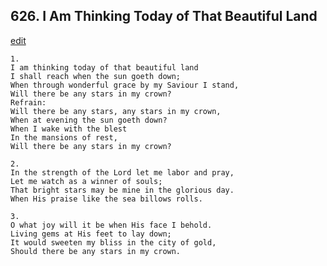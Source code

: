 
## 626.  I Am Thinking Today of That Beautiful Land
[edit](https://docs.google.com/document/d/12kKXxvoe06dH-F05K-Fr6iYjNz7sOzzI/edit?mode=html)




    1.
    I am thinking today of that beautiful land 
    I shall reach when the sun goeth down; 
    When through wonderful grace by my Saviour I stand, 
    Will there be any stars in my crown? 
    Refrain:
    Will there be any stars, any stars in my crown, 
    When at evening the sun goeth down? 
    When I wake with the blest 
    In the mansions of rest, 
    Will there be any stars in my crown? 

    2.
    In the strength of the Lord let me labor and pray, 
    Let me watch as a winner of souls; 
    That bright stars may be mine in the glorious day. 
    When His praise like the sea billows rolls. 

    3.
    O what joy will it be when His face I behold. 
    Living gems at His feet to lay down; 
    It would sweeten my bliss in the city of gold, 
    Should there be any stars in my crown.
